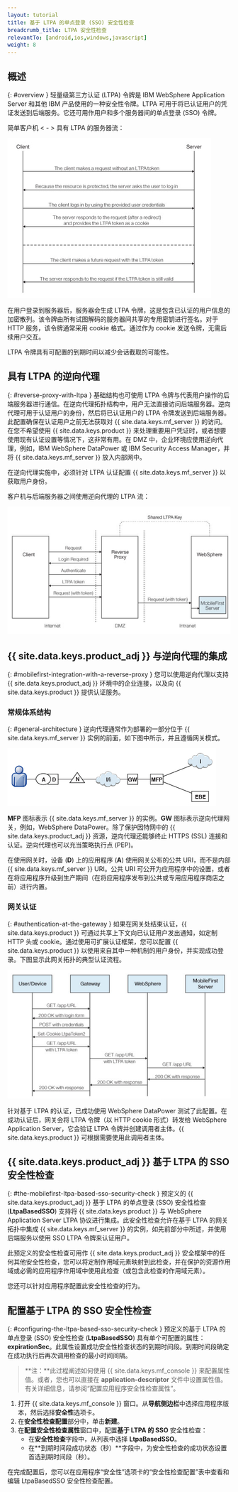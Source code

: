 ```yaml
---
layout: tutorial
title: 基于 LTPA 的单点登录 (SSO) 安全性检查
breadcrumb_title: LTPA 安全性检查
relevantTo: [android,ios,windows,javascript]
weight: 8
---
```

<!-- NLS_CHARSET=UTF-8 -->
## 概述
{: #overview }
轻量级第三方认证 (LTPA) 令牌是 IBM WebSphere Application Server 和其他 IBM 产品使用的一种安全性令牌。LTPA 可用于将已认证用户的凭证发送到后端服务。它还可用作用户和多个服务器间的单点登录 (SSO) 令牌。

简单客户机 < - > 具有 LTPA 的服务器流：

![基于 LTPA 的简单客户机 <-> 服务器流](ltpa_simple_client_server.jpg)

在用户登录到服务器后，服务器会生成 LTPA 令牌，这是包含已认证的用户信息的加密散列。该令牌由所有试图解码的服务器间共享的专用密钥进行签名。对于 HTTP 服务，该令牌通常采用 cookie 格式。通过作为 cookie 发送令牌，无需后续用户交互。

LTPA 令牌具有可配置的到期时间以减少会话截取的可能性。

## 具有 LTPA 的逆向代理
{: #reverse-proxy-with-ltpa }
基础结构也可使用 LTPA 令牌与代表用户操作的后端服务器进行通信。在逆向代理拓扑结构中，用户无法直接访问后端服务器。逆向代理可用于认证用户的身份，然后将已认证用户的 LTPA 令牌发送到后端服务器。此配置确保在认证用户之前无法获取对 {{ site.data.keys.mf_server }} 的访问。在您不希望使用 {{ site.data.keys.product }} 来处理重要用户凭证时，或者想要使用现有认证设置等情况下，这非常有用。在 DMZ 中，企业环境应使用逆向代理，例如，IBM WebSphere DataPower 或 IBM Security Access Manager，并将 {{ site.data.keys.mf_server }} 放入内部网中。

在逆向代理实施中，必须针对 LTPA 认证配置 {{ site.data.keys.mf_server }} 以获取用户身份。

客户机与后端服务器之间使用逆向代理的 LTPA 流：

![逆向代理 LTPA 流](ltpa_reverse_proxy.jpg)

## {{ site.data.keys.product_adj }} 与逆向代理的集成
{: #mobilefirst-integration-with-a-reverse-proxy }
您可以使用逆向代理以支持 {{ site.data.keys.product_adj }} 环境中的企业连接，以及向 {{ site.data.keys.product }} 提供认证服务。

### 常规体系结构
{: #general-architecture }
逆向代理通常作为部署的一部分位于 {{ site.data.keys.mf_server }} 实例的前面，如下图中所示，并且遵循网关模式。

![与逆向代理的集成](reverse_proxy_integ.jpg)

**MFP** 图标表示 {{ site.data.keys.mf_server }} 的实例。**GW** 图标表示逆向代理网关，例如，WebSphere DataPower。除了保护因特网中的 {{ site.data.keys.product_adj }} 资源，逆向代理还能够终止 HTTPS (SSL) 连接和认证。逆向代理也可以充当策略执行点 (PEP)。

在使用网关时，设备 (**D**) 上的应用程序 (**A**) 使用网关公布的公共 URI，而不是内部 {{ site.data.keys.mf_server }} URI。公共 URI 可公开为应用程序中的设置，或者在将应用程序升级到生产期间（在将应用程序发布到公共或专用应用程序商店之前）进行内置。

### 网关认证
{: #authentication-at-the-gateway }
如果在网关处结束认证，{{ site.data.keys.product }} 可通过共享上下文向已认证用户发出通知，如定制 HTTP 头或 cookie。通过使用可扩展认证框架，您可以配置 {{ site.data.keys.product }} 以使用来自其中一种机制的用户身份，并实现成功登录。下图显示此网关拓扑的典型认证流程。

![认证流程](mf_reverse_proxy_integ_authentication_flow.jpg)

针对基于 LTPA 的认证，已成功使用 WebSphere DataPower 测试了此配置。在成功认证后，网关会将 LTPA 令牌（以 HTTP cookie 形式）转发给 WebSphere Application Server，它会验证 LTPA 令牌并创建调用者主体。{{ site.data.keys.product }} 可根据需要使用此调用者主体。

## {{ site.data.keys.product_adj }} 基于 LTPA 的 SSO 安全性检查
{: #the-mobilefirst-ltpa-based-sso-security-check }
预定义的 {{ site.data.keys.product_adj }} 基于 LTPA 的单点登录 (SSO) 安全性检查 (**LtpaBasedSSO**) 支持将 {{ site.data.keys.product }} 与 WebSphere Application Server LTPA 协议进行集成。此安全性检查允许在基于 LTPA 的网关拓扑中集成 {{ site.data.keys.mf_server }} 的实例，如先前部分中所述，并使用后端服务以使用 SSO LTPA 令牌来认证用户。

此预定义的安全性检查可用作 {{ site.data.keys.product_adj }} 安全框架中的任何其他安全性检查，您可以将定制作用域元素映射到此检查，并在保护的资源作用域或必需的应用程序作用域中使用此检查（或包含此检查的作用域元素）。

您还可以针对应用程序配置此安全性检查的行为。

## 配置基于 LTPA 的 SSO 安全性检查
{: #configuring-the-ltpa-based-sso-security-check }
预定义的基于 LTPA 的单点登录 (SSO) 安全性检查 (**LtpaBasedSSO**) 具有单个可配置的属性：**expirationSec**。此属性设置成功安全性检查状态的到期时间段。到期时间段确定在成功执行后再次调用检查的最小时间间隔。

> **注：**此过程阐述如何使用 {{ site.data.keys.mf_console }} 来配置属性值。或者，您也可以直接在 **application-descriptor** 文件中设置属性值。有关详细信息，请参阅“配置应用程序安全性检查属性”。

1. 打开 {{ site.data.keys.mf_console }} 窗口。从**导航侧边栏**中选择应用程序版本，然后选择**安全性**选项卡。
2. 在**安全性检查配置**部分中，单击**新建**。
3. 在**配置安全性检查属性**窗口中，配置**基于 LTPA 的 SSO** 安全性检查：
    * 在**安全性检查**字段中，从列表中选择 **LtpaBasedSSO**。
    * 在**到期时间段成功状态（秒）**字段中，为安全性检查的成功状态设置首选到期时间段（秒）。

在完成配置后，您可以在应用程序“安全性”选项卡的“安全性检查配置”表中查看和编辑 LtpaBasedSSO 安全性检查配置。
